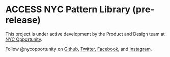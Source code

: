 # ACCESS NYC Pattern Library (pre-release)

This project is under active development by the Product and Design team at
[NYC Opportunity](https://github.com/orgs/CityOfNewYork/teams/nycopportunity).

Follow @nycopportunity on [Github](https://github.com/orgs/CityOfNewYork/teams/nycopportunity),
[Twitter](https://twitter.com/nycopportunity), [Facebook](https://www.facebook.com/NYCOpportunity/),
and [Instagram](https://www.instagram.com/nycopportunity/).
